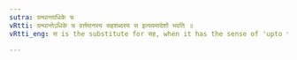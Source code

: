 ```yaml
---
sutra: ग्रन्थान्ताधिके च
vRtti: ग्रन्थान्तेऽधिके च वर्त्तमानस्य सहशब्दस्य स इत्ययमादेशो भवति ॥
vRtti_eng: स is the substitute for सह, when it has the sense of 'upto the end' (in connection with a literary work), or 'more'.

---
```

